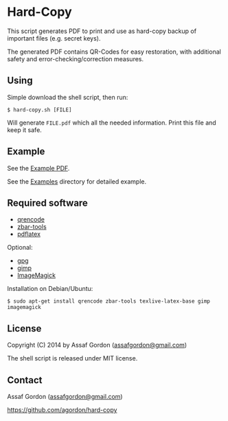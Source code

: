# Hard-Copy

This script generates PDF to print and use as hard-copy backup
of important files (e.g. secret keys).

The generated PDF contains QR-Codes for easy restoration, with additional
safety and error-checking/correction measures.

## Using

Simple download the shell script, then run:

    $ hard-copy.sh [FILE]

Will generate `FILE.pdf` which all the needed information.
Print this file and keep it safe.

## Example

See the [Example PDF](./example/encoding/example.pdf?raw=true).

See the [Examples](./examples/) directory for detailed example.

## Required software

* [qrencode](http://fukuchi.org/works/qrencode/index.html.en)
* [zbar-tools](http://zbar.sourceforge.net/)
* [pdflatex](https://www.tug.org/texlive/)

Optional:

* [gpg](https://www.gnupg.org/)
* [gimp](http://www.gimp.org/)
* [ImageMagick](http://www.imagemagick.org/)

Installation on Debian/Ubuntu:

    $ sudo apt-get install qrencode zbar-tools texlive-latex-base gimp imagemagick


## License

Copyright (C) 2014 by Assaf Gordon (assafgordon@gmail.com)

The shell script is released under MIT license.

## Contact

Assaf Gordon (assafgordon@gmail.com)

https://github.com/agordon/hard-copy
